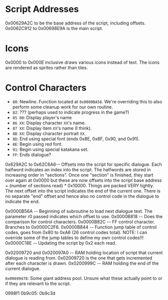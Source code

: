 Script Addresses
=======
0x00629A2C to be the base address of the script, including offsets.
0x0062C912 to 0x00698E9A is the main script.

Icons
=====
0x0000 to 0x000E inclusive draws various icons instead of text. The icons are
rendered as sprites rather than tiles.

Control Characters
==================
* `80`: Newline. Function located at `0x0000BA58`. We're overriding this to also perform some cleanup work for our own routine.
* `82`: ??? (perhaps used to indicate progress in the game?)
* `85 00`: Display player's name
* `86 XX`: Display character `XX`'s name.
* `87 XX`: Display item `XX`'s name (I think).
* `8B XX`: Display character portrait `XX`.
* `8D`: End using special font (ends 0x8E, 0x8F, 0x90, and 0x91).
* `8E`: Begin using red font.
* `91`: Begin using special katakana set.
* `FF`: Ends dialogue?

0x629A2C to 0x62C6A6-- Offsets into the script for specific dialogue. Each halfword indicates an index into the script. The halfwords are stored in increasing order in "sections". Once one "section" is finished, they start over again at 0x0000 but these are now offsets into the script base address + (number of sections read) * 0x10000. Things are packed VERY tightly. The next offset into the script indicates the end of the current one. There is no separate "end" offset and hence also no control code in the dialogue to indicate the end.


0x0000B56A -- Beginning of subroutine to load next dialogue text. The parameter r0 passed indicates which offset to use.
0x0000B818 -- Does the comparison for control characters.
  0x0000B82C -- FF control character. Branches to 0x0000C2F6.
  0x0000B844 -- Function jump table of control codes, goes from 0x80 to 0xA6 (26 control codes total).
  NOTE: I can override some of the jump tables to define my own control codes!!!
0x0000C18E -- Updating the script by 0x2 each read.

0x02009720 and 0x020097A0 -- RAM holding location of script that current dialogue is reading from. 0x02009720 is the one that gets incremented after each character is drawn.
0x0200999C -- RAM holding the end of the current dialogue.

`0x00699478`: Some giant address pool. Unsure what these actually point to or
if they are relevant to the script.

0998f1
0b9c05:
0b9c3d
